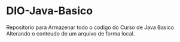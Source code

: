 # DIO-Java-Basico
Repositorio para Armazenar todo o codigo do Curso de Java Basico 
Alterando o conteudo de um arquivo de forma local.

